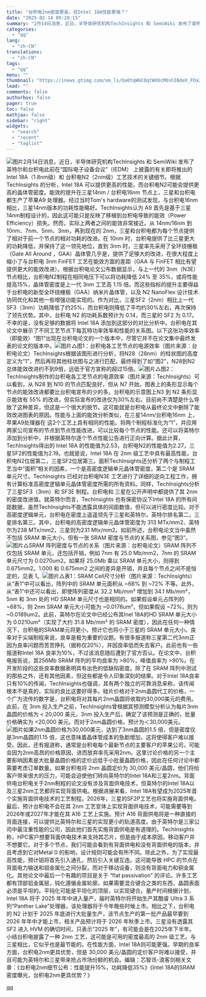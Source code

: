```yaml
---
title: "台积电2nm密度更高，但Intel 18A性能更强？"
date: "2025-02-14 09:28:15"
summary: "2月14日消息，近日，半导体研究机构TechInsights 和 SemiWiki 发布了英特尔和台..."
categories:
  - "qq"
lang:
  - "zh-CN"
translations:
  - "zh-CN"
tags:
  - "qq"
menu: ""
thumbnail: "https://inews.gtimg.com/om_ls/OaOtqWGCOqtWX8cMOshIBdeX_FOa2LKAA9vbB52ec4UEcAA_640360/0"
lead: ""
comments: false
authorbox: false
pager: true
toc: false
mathjax: false
sidebar: "right"
widgets:
  - "search"
  - "recent"
  - "taglist"
---
```


![图片](https://inews.gtimg.com/om_bt/O9AUBYL9PE_hOauUv7rSubYTzIVKQSzpPmbQCOuvBqrlMAA/641)2月14日消息，近日，半导体研究机构TechInsights 和 SemiWiki 发布了英特尔和台积电此前在“国际电子设备会议”（IEDM） 上披露的有关即将推出的Intel 18A（1.8nm级）和 台积电N2（2nm级）工艺技术的关键细节。根据 TechInsights 的分析，Intel 18A 可以提供更高的性能，而台积电N2可能会提供更高的晶体管密度。能效的提升在三星14nm / 台积电16nm 节点上，三星和台积电都生产了苹果A9 处理器。经过当时Tom's hardware的测试发现，与台积电16nm相比，三星14nm版本的功耗性能略好。TechInsights认为 A9 首先是基于三星14nm制程设计的，因此这可能只是反映了移植到台积电导致的能效（Power Efficiency）损失。然而，实际上两者之间的能效非常接近。从 14nm/16nm 到 10nm、7nm、5nm、3nm，再到现在的 2nm，三星和台积电都为每个节点提供了相对于前一个节点的相对功耗的改进。在 10nm 时，台积电提供了比三星更大的功耗降低，并保持了这一领先地位，直到 3nm 时，三星率先采用了全环绕栅极（Gate All Around ，GAA）晶体管几乎是，提供了足够大的改进，在很大程度上缩小了与台积电 3nm FinFET 工艺在能效方面的差距（GAA 与 FinFET 相比有望提供更大的能效改进）。根据台积电论文公布数据显示，与上一代的 3nm（N3E）节点相比，台积电N2制程在相同电压下可以将功耗降低 24% 至 35%，或将性能提高15%，晶体管密度是上一代 3nm 工艺高 1.15 倍。而这些指标的提升主要得益于台积电的新型全环绕栅极（GAA）纳米片晶体管，以及 N2 NanoFlex 设计技术协同优化和其他一些增强功能实现的。作为对比，三星SF2（2nm）相比上一代SF3（3nm）功耗降低了约25%，而台积电则降低了平均约30%左右，再次保持了领先优势。其中，台积电 N2 的功耗系数预计为 0.14，而三星的 SF2 为 0.17。不幸的是，没有足够的数据将 Intel 18A 添加到这部分的对比分析中。台积电在其论文中展示了不同工艺节点下每瓦特功率效率和性能的关系图。以下这张功率效率（即能效）“图1”出现在台积电论文的一个版本中，尽管它并不在论文集中最终发表的论文的版本中。![图片](https://inews.gtimg.com/om_bt/Ox6Cy_mTET0Qc9Xcv6XkOipj9mffUrwm2RmfG2CbO1HzsAA/641)△图1：台积电各工艺节点的电源效率（图片来源：台积电论文）TechInsights根据该图形进行分析，将N28（28nm）的柱状图的高度定义为“1”，然后再将其他柱状图与之进行匹配，最终得到了如“图2”，N28到N2总体能效改进约不到9倍，远低于官方宣称的超过15倍。![图片](https://inews.gtimg.com/om_bt/OhyP3BnbUQnM50O2cnDcg43nkIe1vNuoEgCQiZXrRggEUAA/641)△图2：TechInsights制作的台积电各工艺节点的电源效率（图片来源：TechInsights）可以看到，从 N28 到 N10 的节点匹配良好，但从 N7 开始，图表上的条形显示每个节点的能效改进都要比台积电宣布的少的多。台积电的示意图上N3 到 N2 条形显示能效有 55% 的改进，但实际宣布的改进仅为30%左右。目前尚不清楚是什么导致了这种差异，但这是一个很大的脱节。这可能就是台积电从最终论文中删除了能效改进图表的原因。性能与上面的能效分析类似，在三星14nm/台积电16nm 上，苹果A9处理器在 这2个工艺上具有相同的性能。将两个制程标准化为“1”，并应用两家公司宣布的节点到节点性能改进，可以比较每个节点的性能。还可以将英特尔添加到分析中，并根据英特尔逐个节点性能公告进行正向计算。据此计算，TechInsights得出的 Intel 18A 的性能值为2.53，台积电N2的性能值为2.27，三星SF2的性能值为2.19。也就是说，Intel 18A 在 2nm 级工艺中具有最高性能，台积电N2位居第二，三星SF2位居第三。面积TechInsights还分析了两个与制程工艺当中“面积”相关的因素，一个是高密度逻辑单元晶体管密度，第二个是 SRAM 单元尺寸。TechInsights 已经对台积电N3E 工艺进行了详细的逆向工程工作，拥有计算标准高密度逻辑单元晶体管密度所需的所有资料。同样，TechInsights分析了三星SF3（3nm）和 SF3E 制程。台积电和 三星在公开声明中都提供了其 2nm 的密度改进值。就英特尔而言，TechInsights 也有保密协议下Intel 18A 的所有间距数据，虽然TechInsights不能透露具体的间距数值，但可以进行密度比较。对于高密度逻辑单元，台积电在密度上遥遥领先于三星和英特尔，英特尔排名第二，三星排名第三。其中，台积电的高密度逻辑单元晶体管密度为 313 MTx/mm2、英特尔为238 MTx/mm2，三星则为231 Mtx/mm2。如前所述，台积电论文当中虽然不包括 SRAM 单元大小，但有一张 SRAM 密度与节点的关系图，参见“图3”。![图片](https://inews.gtimg.com/om_bt/OVAaSekGct40R5ul0SGXuSBClVidIj1wCmZ0XKdr-7PxEAA/641)△SRAM 阵列密度与节点的关系（图片来源：台积电论文）SRAM 阵列不仅包括 SRAM 单元，还包括开销，例如 7nm 有 25.0 Mb/mm2，7nm 的 SRAM 单元尺寸为 0.0270um2。如果将 25.0Mb 乘以 SRAM 单元大小，则得到 0.675mm2。1.000 和 0.675mm2 之间的差异是开销，并且每个节点之间不是恒定的，见表 1。![图片](https://inews.gtimg.com/om_bt/OsI2MkJI_E9pfG3qa7bbrGkionjIkcKFmtfDcVit-RlVMAA/641)△表1：SRAM Cell尺寸分析（图片来源：TechInsights）从“表1”中可以看出，阵列中的 SRAM 单元面积从 ~68% 到 ~72% 不等。此外，从“表1”中还可以看出，即使阵列密度从 32.2 Mb/mm² 增加到 34.1 Mb/mm²，5nm 和 3nm 处的 HD SRAM 单元尺寸也是相同的。如果假设单元占阵列的 ~68%，则 2nm SRAM 单元大小可能为 ~0.0178um²，但如果假设 ~72%，则为 ~0.0189um2。此前，英特尔在论文中已经公布其Inel 18A的HD SRAM 单元大小为 0.0210um²（实现了大约 31.8 Mb/mm² 的 SRAM 密度），因此在任何一种情况下，台积电的SRAM单元将更小，预计它也将小于三星的 SRAM 单元大小。良率对于尖端制程来说，良率是极为重要的议题。有很多报道称三星第二代3nm正因为良率问题而苦苦挣扎（据称仅20%），并因良率低而失去客户。此前也有一些报道称Intel 18A 良率为10%，不过该消息随后遭到了官方否认。在论文中，台积电报告说，其256Mb SRAM 阵列的平均良率为 >80%，峰值良率为 >90%。在开发阶段的这些良率数据表明具有出色的低缺陷密度。除了在 SRAM 阵列中测试的那些之外，还有其他因素，但这些都是令人印象深刻的结果。对于Intel 18A良率只有10%的传闻，TechInsights也强调，其有两个独立的可靠消息来称，该传闻根本不是真的，实际的良比这要好得多。硅片价格对于2nm晶圆代工的价格，一个广为流传的数字是，台积电将对其每片2nm晶圆将收取约30,000美元的费用。此前，在 3nm 投入生产之前，TechInsights曾根据其预测模型分析认为每片3nm晶圆的价格为 < 20,000 美元，3nm 投入生产后，确定了该预测是正确的，批量价格确实为 <20,000 美元。而对于2nm晶圆价格，预计为＜30,000美元。![图片](https://inews.gtimg.com/om_bt/O7YbfJxkmeMcJYySTYlUPfJ15mpHVEhKLOPvbmki39M0oAA/641)如果2nm晶圆价格为30,000美元，达到了3nm晶圆的1.5 倍，但是密度仅是3nm晶圆的1.15 倍，这也意味着晶体管成本的急剧增加，这将使得客户难以接受。因此，还有报道称，通常是台积电每个最新节点的主要客户的苹果公司，可能会因为2nm高昂的价格原因，进而放弃率先采用2nm。这里讨论价格的另一个主要影响因素是大批量晶圆价格的定价远低于小批量晶圆价格，因此在任何讨论中都需要考虑订单数量。如果台积电将 2nm 晶圆定价为 30,000 美元/晶圆，他们将给客户带来很大的压力，可能会迫使他们转向英特尔的Intel 18A和三星2nm。背面供电台积电关于2nm制程的论文没有涉及背面供电技术，但英特尔的Intel 18A以及三星2nm工艺都将实现背面供电。根据进展来看，Intel 18A有望成为2025年首个实施背面供电技术的工艺制程。2026年，三星的SF2P工艺也将实施背面供电。最后，预计台积电不会在其 2nm 工艺变体上实现背面供电技术，可能需要等到 2026年或2027年才能在其 A16 工艺上实施。预计 A16 背面供电将是一种直接的背面连接，可以提供比英特尔和三星的实现更小的轨道高度。由于英特尔是三家公司中最注重性能的公司，因此他们首先实施背面供电是有道理的。TechInsights称，HPC客户想要背面供电技术来支持其芯片，但是由于成本原因，移动客户并不想要它。对于多个节点，我们可能会看到有背面供电和没有背面供电的版本，并且考虑到它对Metal 0 的影响，设计规则可能会有所不同。除此之外，为了实现最高性能，预计钼将首先引入通孔，然后引入关键互连。这可能导致 HPC 的节点在背面电力输送和钼金属化之间分裂，而对于移动设备，则没有背面电力和铜金属化。其他论文中最后一个有趣的项目是关于 “flat passivation” 的评论。许多工艺都有顶部铝金属层，钝化遵循金属轮廓，如果需要混合键合之类的东西，晶圆表面必须是平坦的。平钝化可能是平坦化的顶层，以实现键合。量产时间根据计划，Intel 18A 将于 2025 年年中进入量产，届时英特尔将开始生产其酷睿 Ultra 3 系列“Panther Lake”处理器，该处理器将于今年晚些时候上市。相比之下，台积电的 N2 计划于 2025 年底进行大批量生产，该节点生产的第一批产品最早要到 2026 年年中才能上市，相关产品预计将于 2026 年秋季上市。三星没有透露其 SF2 进入 HVM 的确切时间，只表示“2025 年”，有可能会是在2025年下半年。小结台积电披露了一种 2nm 工艺，这可能是可用的密度最高的 2nm 级工艺。与三星相比，它似乎也是最节能的。在性能方面，Intel 18A则可能更强。早期的良率方面，台积电2nm更具优势，但是 30,000 美元/晶圆的定价客户将难以接受，并且可能为英特尔和三星带来抢占市场份额的机会。编辑：芯智讯-浪客剑相关文章：《台积电2nm细节公布：性能提升15%，功耗降低35%》《Intel 18A的SRAM密度曝光，台积电2nm更具优势？》

[qq](https://new.qq.com/rain/a/20250214A01UI300)
